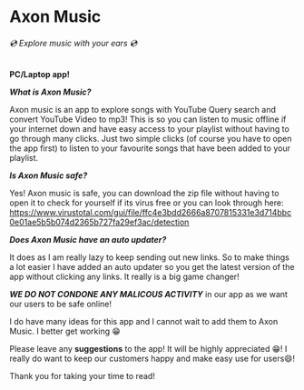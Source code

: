 # Axon Music 
###### 💿 Explore music with your ears 💿 

**PC/Laptop app!**

***What is Axon Music?***

Axon music is an app to explore songs with YouTube Query search 
and convert YouTube Video to mp3! This is so you can listen to 
music offline if your internet down and have easy access to your 
playlist without having to go through many clicks. Just two 
simple clicks (of course you have to open the app first) 
to listen to your favourite songs that have been added to your 
playlist.

***Is Axon Music safe?***

Yes! Axon music is safe, you can download the zip file without 
having to open it to check for yourself if its virus free or 
you can look through here: 
https://www.virustotal.com/gui/file/ffc4e3bdd2666a8707815331e3d714bbc0e01ae5b5b074d2365b727fa29ef3ac/detection

***Does Axon Music have an auto updater?***

It does as I am really lazy to keep sending out new links. 
So to make things a lot easier I have added an auto updater 
so you get the latest version of the app without clicking any links. 
It really is a big game changer! 



***WE DO NOT CONDONE ANY MALICOUS ACTIVITY*** in our app as we want our users to be safe online!


I do have many ideas for this app and I cannot wait to add 
them to Axon Music. I better get working 😁

Please leave any **suggestions** to the app! It will be highly appreciated 😁!
I really do want to keep our customers happy and make easy use for users😄!

Thank you for taking your time to read!

